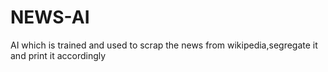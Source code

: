 # NEWS-AI
AI which is trained and used to scrap the news from wikipedia,segregate it  and print it accordingly
